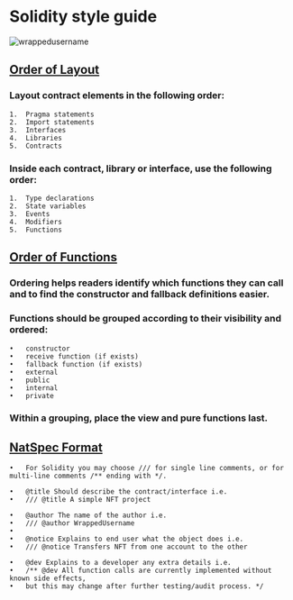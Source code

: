 # Solidity style guide
<p align="left"> <img src="https://komarev.com/ghpvc/?username=SolidityStyleGuide&label=Repository%20views&color=0e75b6&style=flat" alt="wrappedusername" /> </p>

## [Order of Layout](https://docs.soliditylang.org/en/v0.8.13/style-guide.html#order-of-layout)
### Layout contract elements in the following order:
	1.	Pragma statements
	2.	Import statements
	3.	Interfaces
	4.	Libraries
	5.	Contracts
### Inside each contract, library or interface, use the following order:
	1.	Type declarations
	2.	State variables
	3.	Events
	4.	Modifiers
	5.	Functions
## [Order of Functions](https://docs.soliditylang.org/en/v0.8.13/style-guide.html#order-of-functions)
### Ordering helps readers identify which functions they can call and to find the constructor and fallback definitions easier.
### Functions should be grouped according to their visibility and ordered:
	•	constructor
	•	receive function (if exists)
	•	fallback function (if exists)
	•	external
	•	public
	•	internal
	•	private
### Within a grouping, place the view and pure functions last.
## [NatSpec Format](https://docs.soliditylang.org/en/v0.8.13/natspec-format.html#)
	•	For Solidity you may choose /// for single line comments, or for multi-line comments /** ending with */.
	
	•	@title Should describe the contract/interface i.e. 
	•	/// @title A simple NFT project
	
	•	@author The name of the author i.e.
	•	/// @author WrappedUsername
	•	
	•	@notice Explains to end user what the object does i.e.
	•	/// @notice Transfers NFT from one account to the other
	
	•	@dev Explains to a developer any extra details i.e.
	•	/** @dev All function calls are currently implemented without known side effects,  
	•	but this may change after further testing/audit process. */
